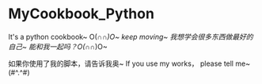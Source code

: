 # MyCookbook_Python
It's a python cookbook~
O(∩_∩)O~
keep moving~ 我想学会很多东西做最好的自己~ 
能和我一起吗？O(∩_∩)O~

如果你使用了我的脚本，请告诉我奥~
If you use my works，  please tell me~(#^.^#)
